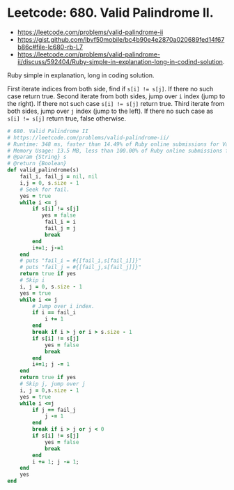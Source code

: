 # Leetcode:  680. Valid Palindrome II.

- https://leetcode.com/problems/valid-palindrome-ii
- https://gist.github.com/lbvf50mobile/bc4b90e4e2870a020689fed14f67b86c#file-lc680-rb-L7
- https://leetcode.com/problems/valid-palindrome-ii/discuss/592404/Ruby-simple-in-explanation-long-in-codind-solution.

Ruby simple in explanation, long in coding solution.

First iterate indices from both side, find if `s[i] != s[j]`.  If there no such case return true.
Second iterate from both sides, jump over `i` index (jump to the right). If there not such case `s[i] != s[j]` return true.
Third iterate from both sides, jump over `j` index (jump to the left).  If there no such case as `s[i] != s[j]` return true, false otherwise.

```Ruby
# 680. Valid Palindrome II
# https://leetcode.com/problems/valid-palindrome-ii/
# Runtime: 348 ms, faster than 14.49% of Ruby online submissions for Valid Palindrome II.
# Memory Usage: 13.5 MB, less than 100.00% of Ruby online submissions for Valid Palindrome I
# @param {String} s
# @return {Boolean}
def valid_palindrome(s)
    fail_i, fail_j = nil, nil
    i,j = 0, s.size - 1
    # Seek for fail.
    yes = true
    while i <= j
        if s[i] != s[j]
           yes = false
            fail_i = i
            fail_j = j
            break
        end
        i+=1; j-=1
    end
    # puts "fail_i = #{[fail_i,s[fail_i]]}"
    # puts "fail_j = #{[fail_j,s[fail_j]]}"
    return true if yes
    # Skip i
    i, j = 0, s.size - 1
    yes = true
    while i <= j
        # Jump over i index.
        if i == fail_i
            i += 1
        end
        break if i > j or i > s.size - 1 
        if s[i] != s[j]
            yes = false
            break
        end
        i+=1; j -= 1
    end
    return true if yes
    # Skip j, jump over j
    i, j = 0,s.size - 1
    yes = true
    while i <=j
        if j == fail_j
            j -= 1
        end
        break if i > j or j < 0
        if s[i] != s[j]
            yes = false
            break
        end
        i += 1; j -= 1;
    end
    yes
end
```